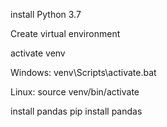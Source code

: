 install Python 3.7

Create virtual environment

activate venv

Windows:
venv\Scripts\activate.bat

Linux:
source venv/bin/activate

install pandas
pip install pandas

